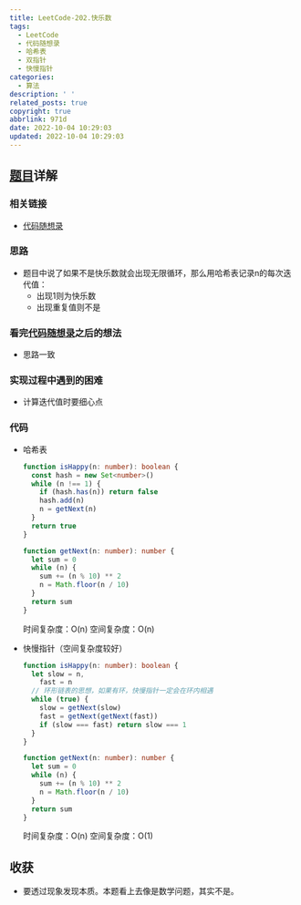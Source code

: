 ```yaml
---
title: LeetCode-202.快乐数
tags:
  - LeetCode
  - 代码随想录
  - 哈希表
  - 双指针
  - 快慢指针
categories:
  - 算法
description: ' '
related_posts: true
copyright: true
abbrlink: 971d
date: 2022-10-04 10:29:03
updated: 2022-10-04 10:29:03
---
```


## [题目](https://leetcode.cn/problems/happy-number/)详解

### 相关链接

- [代码随想录](https://programmercarl.com/0202.快乐数.html)

### 思路

- 题目中说了如果不是快乐数就会出现无限循环，那么用哈希表记录n的每次迭代值：
  - 出现1则为快乐数
  - 出现重复值则不是

### 看完[代码随想录](https://programmercarl.com/0202.快乐数.html)之后的想法

- 思路一致

### 实现过程中遇到的困难

- 计算迭代值时要细心点

### 代码

- 哈希表
  ```ts TypeScript
  function isHappy(n: number): boolean {
    const hash = new Set<number>()
    while (n !== 1) {
      if (hash.has(n)) return false
      hash.add(n)
      n = getNext(n)
    }
    return true
  }

  function getNext(n: number): number {
    let sum = 0
    while (n) {
      sum += (n % 10) ** 2
      n = Math.floor(n / 10)
    }
    return sum
  }
  ```
  时间复杂度：O(n)
  空间复杂度：O(n)

- 快慢指针（空间复杂度较好）
  ```ts TypeScript
  function isHappy(n: number): boolean {
    let slow = n,
      fast = n
    // 环形链表的思想，如果有环，快慢指针一定会在环内相遇
    while (true) {
      slow = getNext(slow)
      fast = getNext(getNext(fast))
      if (slow === fast) return slow === 1
    }
  }

  function getNext(n: number): number {
    let sum = 0
    while (n) {
      sum += (n % 10) ** 2
      n = Math.floor(n / 10)
    }
    return sum
  }
  ```
  时间复杂度：O(n)
  空间复杂度：O(1)

## 收获

- 要透过现象发现本质。本题看上去像是数学问题，其实不是。
